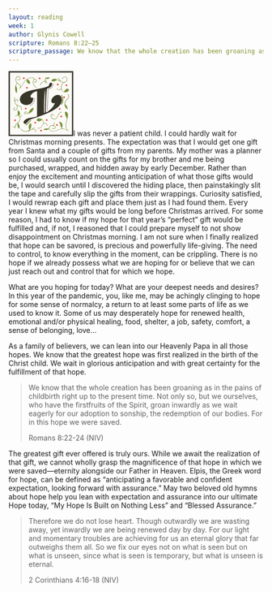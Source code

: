 ```yaml
---
layout: reading
week: 1
author: Glynis Cowell
scripture: Romans 8:22—25
scripture_passage: We know that the whole creation has been groaning as in the pains of childbirth right up to the present time. Not only so, but we ourselves, who have the firstfruits of the Spirit, groan inwardly as we wait eagerly for our adoption to sonship, the redemption of our bodies. For in this hope we were saved. But hope that is seen is no hope at all. Who hopes for what they already have? But if we hope for what we do not yet have, we wait for it patiently.
---
```


<p><img class="drop-cap" src="/src/img/drop-cap-i.svg"><span>I</span> was never a patient child. I could hardly wait for Christmas morning presents. The expectation was that I would get one gift from Santa and a couple of gifts from my parents. My mother was a planner so I could usually count on the gifts for my brother and me being purchased, wrapped, and hidden away by early December. Rather than enjoy the excitement and mounting anticipation of what those gifts would be, I would search until I discovered the hiding place, then painstakingly slit the tape and carefully slip the gifts from their wrappings. Curiosity satisfied, I would rewrap each gift and place them just as I had found them. Every year I knew what my gifts would be long before Christmas arrived. For some reason, I had to know if my hope for that year’s “perfect” gift would be fulfilled and, if not, I reasoned that I could prepare myself to not show disappointment on Christmas morning. I am not sure when I finally realized that hope can be savored, is precious and powerfully life-giving. The need to control, to know everything in the moment, can be crippling. There is no hope if we already possess what we are hoping for or believe that we can just reach out and control that for which we hope.</p>

What are you hoping for today? What are your deepest needs and desires? In this year of the pandemic, you, like me, may be achingly clinging to hope for some sense of normalcy, a return to at least some parts of life as we used to know it. Some of us may desperately hope for renewed health, emotional and/or physical healing, food, shelter, a job, safety, comfort, a sense of belonging, love…

As a family of believers, we can lean into our Heavenly Papa in all those hopes. We know that the greatest hope was first realized in the birth of the Christ child. We wait in glorious anticipation and with great certainty for the fulfillment of that hope.

<blockquote>
	<p>We know that the whole creation has been groaning as in the pains of childbirth right up to the present time. Not only so, but we ourselves, who have the firstfruits of the Spirit, groan inwardly as we wait eagerly for our adoption to sonship, the redemption of our bodies. For in this hope we were saved.</p>
	<p class="source">Romans 8:22-24 (NIV)</p>
</blockquote>


The greatest gift ever offered is truly ours. While we await the realization of that gift, we cannot wholly grasp the magnificence of that hope in which we were saved—eternity alongside our Father in Heaven. Elpis, the Greek word for hope, can be defined as “anticipating a favorable and confident expectation, looking forward with assurance.” May two beloved old hymns about hope help you lean with expectation and assurance into our ultimate Hope today, “My Hope Is Built on Nothing Less” and “Blessed Assurance.”

<blockquote>
	<p>Therefore we do not lose heart. Though outwardly we are wasting away, yet inwardly we are being renewed day by day. For our light and momentary troubles are achieving for us an eternal glory that far outweighs them all. So we fix our eyes not on what is seen but on what is unseen, since what is seen is temporary, but what is unseen is eternal.</p>
	<p class="source">2 Corinthians 4:16-18 (NIV)</p>
</blockquote>